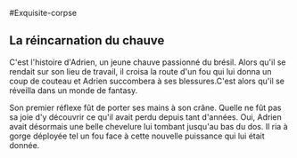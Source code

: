 #Exquisite-corpse

## La réincarnation du chauve

C'est l'histoire d'Adrien, un jeune chauve  passionné du brésil. Alors qu'il se rendait sur son lieu de travail, il croisa la route d'un fou qui lui donna un coup de couteau et Adrien succombera à ses blessures.C'est alors qu'il se réveilla dans un monde de fantasy.

Son premier réflexe fût de porter ses mains à son crâne. Quelle ne fût pas sa joie d'y découvrir ce qu'il avait perdu depuis tant d'années. Oui, Adrien avait désormais une belle chevelure lui tombant jusqu'au bas du dos. Il ria à gorge déployée tel un fou face à cette nouvelle puissance qui lui était donnée.
